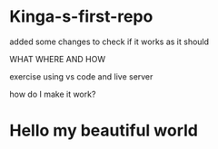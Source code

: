# Kinga-s-first-repo
added some changes to check if it works as it should

WHAT WHERE AND HOW

exercise using vs code and live server

how do I make it work?

<h1> Hello my beautiful world</h1>
